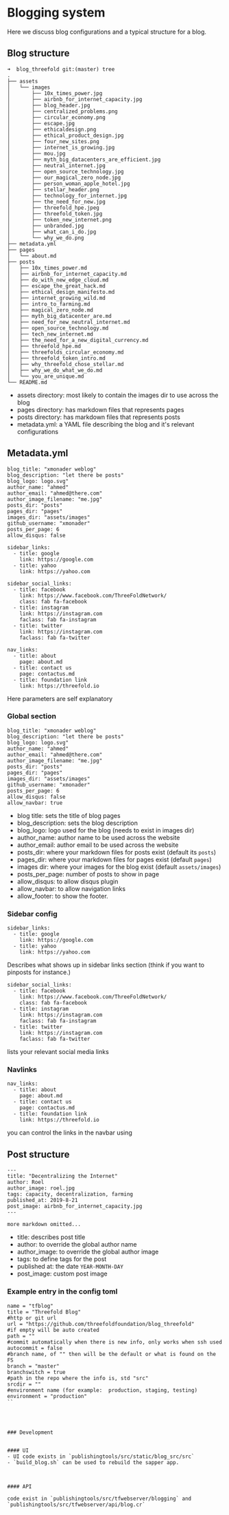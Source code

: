 # Blogging system

Here we discuss blog configurations and a typical structure for a blog.



## Blog structure

```
➜  blog_threefold git:(master) tree
.
├── assets
│   └── images
│       ├── 10x_times_power.jpg
│       ├── airbnb_for_internet_capacity.jpg
│       ├── blog_header.jpg
│       ├── centralized_problems.png
│       ├── circular_economy.png
│       ├── escape.jpg
│       ├── ethicaldesign.png
│       ├── ethical_product_design.jpg
│       ├── four_new_sites.png
│       ├── internet_is_growing.jpg
│       ├── mou.jpg
│       ├── myth_big_datacenters_are_efficient.jpg
│       ├── neutral_internet.jpg
│       ├── open_source_technology.jpg
│       ├── our_magical_zero_node.jpg
│       ├── person_woman_apple_hotel.jpg
│       ├── stellar_header.png
│       ├── technology_for_internet.jpg
│       ├── the_need_for_new.jpg
│       ├── threefold_hpe.jpeg
│       ├── threefold_token.jpg
│       ├── token_new_internet.png
│       ├── unbranded.jpg
│       ├── what_can_i_do.jpg
│       └── why_we_do.png
├── metadata.yml
├── pages
│   └── about.md
├── posts
│   ├── 10x_times_power.md
│   ├── airbnb_for_internet_capacity.md
│   ├── do_with_new_edge_cloud.md
│   ├── escape_the_great_hack.md
│   ├── ethical_design_manifesto.md
│   ├── internet_growing_wild.md
│   ├── intro_to_farming.md
│   ├── magical_zero_node.md
│   ├── myth_big_datacenter_are.md
│   ├── need_for_new_neutral_internet.md
│   ├── open_source_technology.md
│   ├── tech_new_internet.md
│   ├── the_need_for_a_new_digital_currency.md
│   ├── threefold_hpe.md
│   ├── threefolds_circular_economy.md
│   ├── threefold_token_intro.md
│   ├── why_threefold_chose_stellar.md
│   ├── why_we_do_what_we_do.md
│   └── you_are_unique.md
└── README.md

```

- assets directory: most likely to contain the images dir to use across the blog
- pages directory: has markdown files that represents pages
- posts directory: has markdown files that represents posts
- metadata.yml: a YAML file describing the blog and it's relevant configurations


## Metadata.yml

```
blog_title: "xmonader weblog"
blog_description: "let there be posts"
blog_logo: logo.svg"
author_name: "ahmed"
author_email: "ahmed@there.com"
author_image_filename: "me.jpg"
posts_dir: "posts"
pages_dir: "pages"
images_dir: "assets/images"
github_username: "xmonader"
posts_per_page: 6
allow_disqus: false

sidebar_links:
  - title: google
    link: https://google.com
  - title: yahoo
    link: https://yahoo.com

sidebar_social_links:
  - title: facebook
    link: https://www.facebook.com/ThreeFoldNetwork/
    class: fab fa-facebook
  - title: instagram
    link: https://instagram.com
    faclass: fab fa-instagram
  - title: twitter
    link: https://instagram.com
    faclass: fab fa-twitter

nav_links:
  - title: about
    page: about.md
  - title: contact us
    page: contactus.md
  - title: foundation link
    link: https://threefold.io

```
Here parameters are self explanatory

### Global section
```
blog_title: "xmonader weblog"
blog_description: "let there be posts"
blog_logo: logo.svg"
author_name: "ahmed"
author_email: "ahmed@there.com"
author_image_filename: "me.jpg"
posts_dir: "posts"
pages_dir: "pages"
images_dir: "assets/images"
github_username: "xmonader"
posts_per_page: 6
allow_disqus: false
allow_navbar: true

```
- blog title: sets the title of blog pages
- blog_description: sets the blog description
- blog_logo: logo used for the blog (needs to exist in images dir)
- author_name: author name to be used across the website
- author_email: author email to be used across the website
- posts_dir: where your markdown files for posts exist (default its `posts`)
- pages_dir: where your markdown files for pages exist (default `pages`)
- images dir: where your images for the blog exist (default `assets/images`)
- posts_per_page: number of posts to show in page
- allow_disqus: to allow disqus plugin
- allow_navbar: to allow navigation links
- allow_footer: to show the footer.

### Sidebar config

```
sidebar_links:
  - title: google
    link: https://google.com
  - title: yahoo
    link: https://yahoo.com
```

Describes what shows up in sidebar links section (think if you want to pinposts for instance.)


```
sidebar_social_links:
  - title: facebook
    link: https://www.facebook.com/ThreeFoldNetwork/
    class: fab fa-facebook
  - title: instagram
    link: https://instagram.com
    faclass: fab fa-instagram
  - title: twitter
    link: https://instagram.com
    faclass: fab fa-twitter

```
lists your relevant social media links

### Navlinks

```
nav_links:
  - title: about
    page: about.md
  - title: contact us
    page: contactus.md
  - title: foundation link
    link: https://threefold.io

```
you can control the links in the navbar using 

## Post structure

```
---
title: "Decentralizing the Internet"
author: Roel
author_image: roel.jpg
tags: capacity, decentralization, farming
published_at: 2019-8-21
post_image: airbnb_for_internet_capacity.jpg
---

more markdown omitted...

```
- title: describes post title
- author: to override the global author name
- author_image: to override the global author image
- tags: to define tags for the post
- published at: the date `YEAR-MONTH-DAY`
- post_image: custom post image


### Example entry in the config toml

```[[blog]]
name = "tfblog"
title = "Threefold Blog"
#http or git url
url = "https://github.com/threefoldfoundation/blog_threefold"
#if empty will be auto created
path = ""
#commit automatically when there is new info, only works when ssh used
autocommit = false
#branch name, of "" then will be the default or what is found on the FS
branch = "master"
branchswitch = true
#path in the repo where the info is, std "src"
srcdir = ""
#environment name (for example:  production, staging, testing)
environment = "production"
``




### Development


#### UI 
- UI code exists in `publishingtools/src/static/blog_src/src`
- `build_blog.sh` can be used to rebuild the sapper app.



#### API

code exist in `publishingtools/src/tfwebserver/blogging` and `publishingtools/src/tfwebserver/api/blog.cr`


